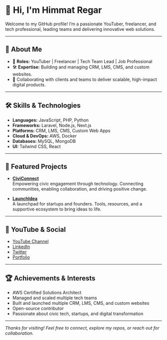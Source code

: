# 👋 Hi, I'm Himmat Regar

Welcome to my GitHub profile! I’m a passionate YouTuber, freelancer, and tech professional, leading teams and delivering innovative web solutions.

---

## 🚀 About Me

- 💼 **Roles:** YouTuber | Freelancer | Tech Team Lead | Job Professional
- 🛠️ **Expertise:** Building and managing CRM, LMS, CMS, and custom websites.
- 🤝 Collaborating with clients and teams to deliver scalable, high-impact digital products.

---

## 🛠️ Skills & Technologies

- **Languages:** JavaScript, PHP, Python
- **Frameworks:** Laravel, Node.js, Next.js
- **Platforms:** CRM, LMS, CMS, Custom Web Apps
- **Cloud & DevOps:** AWS, Docker
- **Databases:** MySQL, MongoDB
- **UI:** Tailwind CSS, React

---

## 🌟 Featured Projects

- [**CiviConnect**](https://civiconnect.in)  
  Empowering civic engagement through technology. Connecting communities, enabling collaboration, and driving positive change.

- [**LaunchIdea**](https://launchidea.in)  
  A launchpad for startups and founders. Tools, resources, and a supportive ecosystem to bring ideas to life.

---

## 🎥 YouTube & Social

- [YouTube Channel](https://youtube.com/@yourchannel) <!-- Update with your channel link -->
- [LinkedIn](https://linkedin.com/in/himmatregar1493)
- [Twitter](https://twitter.com/yourusername) <!-- Update with your handle -->
- [Portfolio](https://yourwebsite.com) <!-- If available -->

---

## 🏆 Achievements & Interests

- AWS Certified Solutions Architect
- Managed and scaled multiple tech teams
- Built and launched multiple CRM, LMS, CMS, and custom websites
- Open-source contributor
- Passionate about civic tech, startups, and digital transformation

---

_Thanks for visiting! Feel free to connect, explore my repos, or reach out for collaboration._

